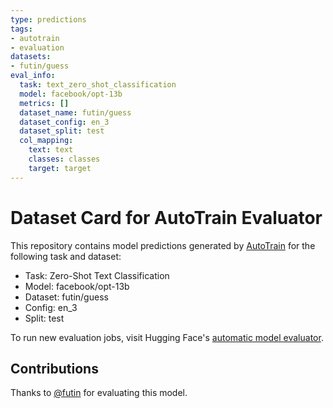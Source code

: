 ```yaml
---
type: predictions
tags:
- autotrain
- evaluation
datasets:
- futin/guess
eval_info:
  task: text_zero_shot_classification
  model: facebook/opt-13b
  metrics: []
  dataset_name: futin/guess
  dataset_config: en_3
  dataset_split: test
  col_mapping:
    text: text
    classes: classes
    target: target
---
```

# Dataset Card for AutoTrain Evaluator

This repository contains model predictions generated by [AutoTrain](https://huggingface.co/autotrain) for the following task and dataset:

* Task: Zero-Shot Text Classification
* Model: facebook/opt-13b
* Dataset: futin/guess
* Config: en_3
* Split: test

To run new evaluation jobs, visit Hugging Face's [automatic model evaluator](https://huggingface.co/spaces/autoevaluate/model-evaluator).

## Contributions

Thanks to [@futin](https://huggingface.co/futin) for evaluating this model.